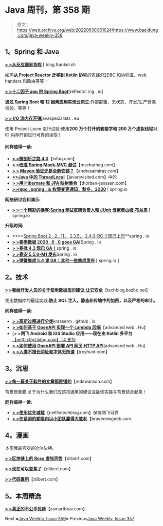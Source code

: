 # Java 周刊，第 358 期

> 原文：<https://web.archive.org/web/20220930061024/https://www.baeldung.com/java-weekly-358>

## 1。Spring 和 Java

[**> >从反应器到协程**](https://web.archive.org/web/20220629004803/https://blog.frankel.ch/reactor-to-coroutines/) [ blog.frankel.ch

如何**从 Project Reactor 迁移到 Kotlin 协程**的实践:R2DBC 和协程库、web handers 和路由等等！

[**> >十二因子 app 带 Spring Boot**](https://web.archive.org/web/20220629004803/https://reflectoring.io/spring-boot-12-factor-app/)[reflector ing . io]

**通过 Spring Boot 和 12 因素应用实现云原生**:外部配置、无状态、开发/生产奇偶校验，等等！

[**> > I/O 流内存开销**](https://web.archive.org/web/20220629004803/https://www.javaspecialists.eu/archive/Issue285-I-O-Stream-Memory-Overhead.html)javaspecialists . eu

使用 Project Loom 进行试验:使用**200 万个打开的套接字和 200 万个虚拟线程**对 IO 内存开销进行可靠的读取！

#### 同样值得一读:

*   [**> >微剖析之路 4.0**](https://web.archive.org/web/20220629004803/https://www.infoq.com/news/2020/11/the-road-to-microprofile-4)【infoq.com】
*   [**> >改进 Spring Mock-MVC 测试**](https://web.archive.org/web/20220629004803/https://www.mscharhag.com/spring/clean-mock-mvc-tests)【mscharhag.com】
*   [**> > Maven:验证还是全新安装？**](https://web.archive.org/web/20220629004803/http://andresalmiray.com/maven-verify-or-clean-install/)【andresalmiray.com】
*   [**>>Java 中的 ThreadLocal**](https://web.archive.org/web/20220629004803/https://javarevisited.blogspot.com/2012/05/how-to-use-threadlocal-in-java-benefits.html?utm_source=feedburner&utm_medium=feed&utm_campaign=Feed:+Javarevisited+(javarevisited)#axzz6cuN1XolC)【javarevisited.com】中的
*   [**> >用 Hibernate 和 JPA 映射集合**](https://web.archive.org/web/20220629004803/https://thorben-janssen.com/collections-hibernate-jpa/)【thorben-janssen.com】
*   [**>>repo . spring . io 权限变更通知，秋冬，2020**](https://web.archive.org/web/20220629004803/https://spring.io/blog/2020/10/29/notice-of-permissions-changes-to-repo-spring-io-fall-and-winter-2020) [ spring.io

**网络研讨会和演示:**

*   [**> >一个精彩的播客:Spring 测试框架负责人和 JUnit 贡献者山姆·布兰恩**](https://web.archive.org/web/20220629004803/https://spring.io/blog/2020/10/29/a-bootiful-podcast-spring-test-framework-lead-and-junit-contributor-sam-brannen) [ spring.io

**升级时间:**

*   **>>[Spring Boot 2 . 2 . 11、](https://web.archive.org/web/20220629004803/https://spring.io/blog/2020/10/29/spring-boot-2-2-11-available-now) [2.3.5、](https://web.archive.org/web/20220629004803/https://spring.io/blog/2020/10/29/spring-boot-2-3-5-available-now) [2.4.0-RC-1 现已上市](https://web.archive.org/web/20220629004803/https://spring.io/blog/2020/10/30/spring-boot-2-4-0-rc1-available-now)**spring . io
*   [**> >春季数据 2020 . 0 . 0 goes GA**](https://web.archive.org/web/20220629004803/https://spring.io/blog/2020/10/28/spring-data-2020-0-0-goes-ga)[Spring . io
*   [**> >春批 4.3 现已 GA！**](https://web.archive.org/web/20220629004803/https://spring.io/blog/2020/10/28/spring-batch-4-3-is-now-ga)spring . io
*   [**> >春安 5.5.0-M1 发布**](https://web.archive.org/web/20220629004803/https://spring.io/blog/2020/11/04/spring-security-5-5-0-m1-released)Spring . io
*   [**> >弹簧集成 5.4 谬 GA；其他一些集成发布**](https://web.archive.org/web/20220629004803/https://spring.io/blog/2020/11/02/spring-integration-5-4-goes-ga-some-other-integration-releases) [ spring.io ]

## 2。技术

[**> >我给开发人员的关于使用数据库的建议:让它安全**](https://web.archive.org/web/20220629004803/https://techblog.bozho.net/my-advice-to-developers-about-working-with-databases-make-it-secure/)【techblog.bozho.net】

使用数据库的最佳实践:**防止 SQL 注入，静态和传输中的加密，以及严格的审计。**

**同样值得一读:**

*   [**> >高斯过程进行分类**](https://web.archive.org/web/20220629004803/https://krasserm.github.io/2020/11/04/gaussian-processes-classification/)krasserm . github . io
*   [**> >如何基于 OpenAPI 实现一个 Lambda 后端**](https://web.archive.org/web/20220629004803/https://advancedweb.hu/how-to-implement-a-lambda-backend-based-on-openapi/)【advanced web . Hu】
*   [**> >网飞 Android 和 iOS Studio 应用——现在由 Kotlin 多平台**[【netflixtechblog.com】T4 支持](https://web.archive.org/web/20220629004803/https://netflixtechblog.com/netflix-android-and-ios-studio-apps-kotlin-multiplatform-d6d4d8d25d23)
*   [**> >如何使用 OpenAPI 部署 API 网关 HTTP API**](https://web.archive.org/web/20220629004803/https://advancedweb.hu/how-to-use-openapi-to-deploy-an-api-gateway-http-api/)[advanced web . Hu]
*   **[> >人类不擅长网址和字体无所谓](https://web.archive.org/web/20220629004803/https://www.troyhunt.com/humans-are-bad-at-urls-and-fonts-dont-matter/)**【troyhunt.com】

## 3。沉思

[**> >每一篇关于软件的文章都是错的**](https://web.archive.org/web/20220629004803/https://mdswanson.com/blog/2020/10/31/every-article-about-software-is-wrong.html)【mdswanson.com】

背景很重要:关于为什么我们应该将通用的建议或最佳实践与背景结合起来！

**同样值得一读:**

*   [**> >使用优先减载**](https://web.archive.org/web/20220629004803/https://netflixtechblog.com/keeping-netflix-reliable-using-prioritized-load-shedding-6cc827b02f94)【netflixtechblog.com】保持网飞可靠
*   [**> >在紧迫的期限内以小团队赢得大胜利**](https://web.archive.org/web/20220629004803/https://bravenewgeek.com/getting-big-wins-with-small-teams-on-tight-deadlines/)【bravenewgeek.com

## 4。漫画

本周我最喜欢的迪尔伯特。

[**> >区块链上的 Boss 虚张声势**](https://web.archive.org/web/20220629004803/https://dilbert.com/strip/2020-11-03)【dilbert.com】

[**> >现在可以变焦了**](https://web.archive.org/web/20220629004803/https://dilbert.com/strip/2020-11-01)【dilbert.com】

[**> >代码重用**](https://web.archive.org/web/20220629004803/https://dilbert.com/strip/2020-10-30)【dilbert.com】

## 5。本周精选

**[> >真正的不公平优势](https://web.archive.org/web/20220629004803/https://blog.asmartbear.com/unfair-advantages.html)**【asmartbear.com】

Next **»**[Java Weekly, Issue 359](/web/20220629004803/https://www.baeldung.com/java-weekly-359)**«** Previous[Java Weekly, Issue 357](/web/20220629004803/https://www.baeldung.com/java-weekly-357)